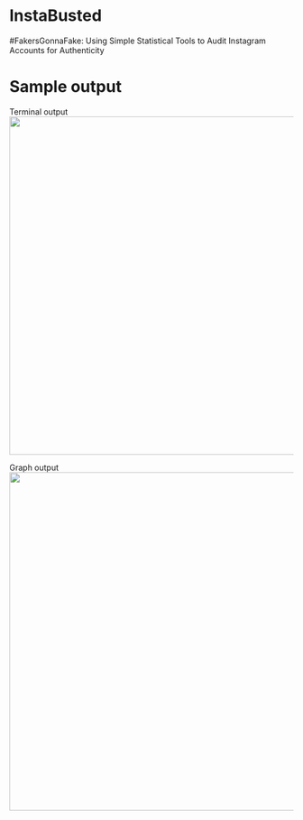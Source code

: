 # InstaBusted

#FakersGonnaFake: Using Simple Statistical Tools to Audit Instagram Accounts for Authenticity

# Sample output

Terminal output
<br><img src="https://github.com/athiyadeviyani/InstaBusted/blob/master/terminal_out.png" width=600/>
<br>

Graph output
<br><img src="https://github.com/athiyadeviyani/InstaBusted/blob/master/graph_out.png" width=600/>
